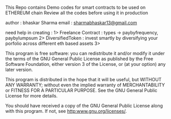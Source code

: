 This Repo contains Demo codes for smart contracts to be used on ETHEREUM chain
Review all the codes before using it in production

author : bhaskar Sharma
email : sharmabhaskar13@gmail.com

need help in creating : 
1> Freelance Contract : types -> paybyfrequency, paybylumpsum
2> DiversifiedToken : invest smartly by diversifying your porfolio across different eth based assets
3> 

This program is free software: you can redistribute it and/or modify
it under the terms of the GNU General Public License as published by
the Free Software Foundation, either version 3 of the License, or
(at your option) any later version.

This program is distributed in the hope that it will be useful,
but WITHOUT ANY WARRANTY; without even the implied warranty of
MERCHANTABILITY or FITNESS FOR A PARTICULAR PURPOSE.  See the
GNU General Public License for more details.

You should have received a copy of the GNU General Public License
along with this program.  If not, see <http:www.gnu.org/licenses/>.

